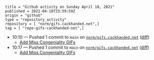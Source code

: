 ```
title = "Github activity on Sunday April 18, 2021"
published = 2021-04-18T23:59:59Z
origin = "github"
type = "repository_activity"
repository = [ "norm/gifs.cackhanded.net",]
tag = [ "repo-gifs-cackhanded-net",]
```

* 10:10 — Pushed 1 commit to `main` on [`norm/gifs.cackhanded.net`](https://github.com/norm/gifs.cackhanded.net) ([diff](https://github.com/norm/gifs.cackhanded.net/compare/a25d04a9c14316304226c8a5433838af8f32c69b..0aa9102298dd8830a6b0935f0561921b0f685556))
  * [Add Miss Congeniality GIFs](https://github.com/norm/gifs.cackhanded.net/commit/0aa9102298dd8830a6b0935f0561921b0f685556)
* 10:17 — Pushed 1 commit to `main` on [`norm/gifs.cackhanded.net`](https://github.com/norm/gifs.cackhanded.net) ([diff](https://github.com/norm/gifs.cackhanded.net/compare/0aa9102298dd8830a6b0935f0561921b0f685556..4c9998b4bf4b2a650fae4f7a10b3fdfa9d334e8c))
  * [Add Miss Congeniality GIFs](https://github.com/norm/gifs.cackhanded.net/commit/4c9998b4bf4b2a650fae4f7a10b3fdfa9d334e8c)

